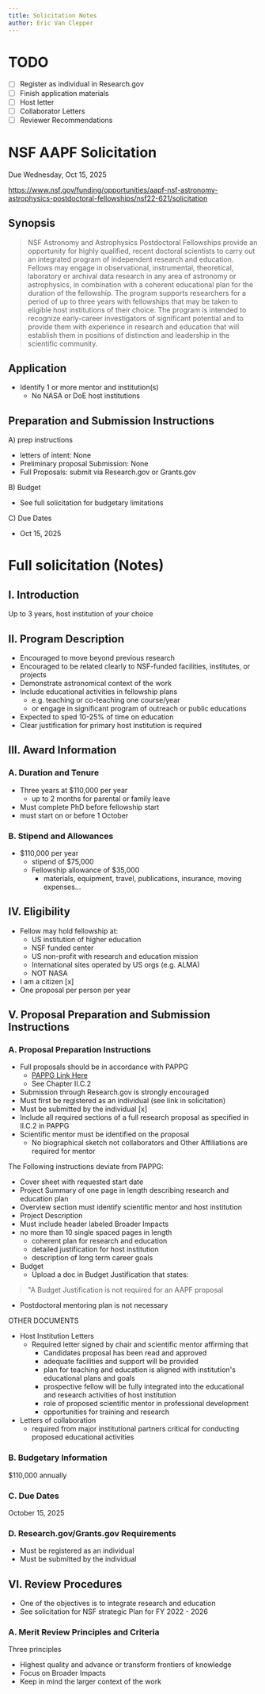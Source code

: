 ```yaml
---
title: Solicitation Notes
author: Eric Van Clepper
---
```


# TODO

- [ ] Register as individual in Research.gov
- [ ] Finish application materials
- [ ] Host letter
- [ ] Collaborator Letters
- [ ] Reviewer Recommendations

# NSF AAPF Solicitation

Due Wednesday, Oct 15, 2025

https://www.nsf.gov/funding/opportunities/aapf-nsf-astronomy-astrophysics-postdoctoral-fellowships/nsf22-621/solicitation

## Synopsis

> NSF Astronomy and Astrophysics Postdoctoral Fellowships provide an opportunity for highly qualified, recent doctoral scientists to carry out an integrated program of independent research and education. Fellows may engage in observational, instrumental, theoretical, laboratory or archival data research in any area of astronomy or astrophysics, in combination with a coherent educational plan for the duration of the fellowship. The program supports researchers for a period of up to three years with fellowships that may be taken to eligible host institutions of their choice. The program is intended to recognize early-career investigators of significant potential and to provide them with experience in research and education that will establish them in positions of distinction and leadership in the scientific community.

## Application

- Identify 1 or more mentor and institution(s)
  - No NASA or DoE host institutions

## Preparation and Submission Instructions

A) prep instructions

- letters of intent: None
- Preliminary proposal Submission: None
- Full Proposals: submit via Research.gov or Grants.gov

B) Budget

- See full solicitation for budgetary limitations

C) Due Dates

- Oct 15, 2025

# Full solicitation (Notes)

## I. Introduction

Up to 3 years, host institution of your choice

## II. Program Description

- Encouraged to move beyond previous research
- Encouraged to be related clearly to NSF-funded facilities, institutes, or projects
- Demonstrate astronomical context of the work
- Include educational activities in fellowship plans
  - e.g. teaching or co-teaching one course/year
  - or engage in significant program of outreach or public educations
- Expected to sped 10-25% of time on education
- Clear justification for primary host institution is required

## III. Award Information

### A. Duration and Tenure

- Three years at $110,000 per year
  - up to 2 months for parental or family leave
- Must complete PhD before fellowship start
- must start on or before 1 October

### B. Stipend and Allowances

- $110,000 per year
  - stipend of $75,000
  - Fellowship allowance of $35,000
    - materials, equipment, travel, publications, insurance, moving expenses...

## IV. Eligibility

- Fellow may hold fellowship at:
  - US institution of higher education
  - NSF funded center
  - US non-profit with research and education mission
  - International sites operated by US orgs (e.g. ALMA)
  - NOT NASA
- I am a citizen [x]
- One proposal per person per year

## V. Proposal Preparation and Submission Instructions

### A. Proposal Preparation Instructions

- Full proposals should be in accordance with PAPPG
  - [PAPPG Link Here](https://www.nsf.gov/policies/pappg)
  - See Chapter II.C.2
- Submission through Research.gov is strongly encouraged
- Must first be registered as an individual (see link in solicitation)
- Must be submitted by the individual [x]
- Include all required sections of a full research proposal as specified in II.C.2 in PAPPG
- Scientific mentor must be identified on the proposal
  - No biographical sketch not collaborators and Other Affiliations are required for mentor

The Following instructions deviate from PAPPG:
- Cover sheet with requested start date
- Project Summary of one page in length describing research and education plan
 - Overview section must identify scientific mentor and host institution
- Project Description
 - Must include header labeled Broader Impacts
 - no more than 10 single spaced pages in length
   - coherent plan for research and education
   - detailed justification for host institution
   - description of long term career goals
- Budget
  - Upload a doc in Budget Justification that states:
> "A Budget Justification is not required for an AAPF proposal
- Postdoctoral mentoring plan is not necessary

OTHER DOCUMENTS

- Host Institution Letters
  - Required letter signed by chair and scientific mentor affirming that
    - Candidates proposal has been read and approved
    - adequate facilities and support will be provided
    - plan for teaching and education is aligned with institution's educational plans and goals
    - prospective fellow will be fully integrated into the educational and research activities of host institution
    - role of proposed scientific mentor in professional development
    - opportunities for training and research
- Letters of collaboration
  - required from major institutional partners critical for conducting proposed educational activities

### B. Budgetary Information

$110,000 annually

### C. Due Dates

October 15, 2025

### D. Research.gov/Grants.gov Requirements

- Must be registered as an individual
- Must be submitted by the individual

## VI. Review Procedures

- One of the objectives is to integrate research and education
- See solicitation for NSF strategic Plan for FY 2022 - 2026

### A. Merit Review Principles and Criteria

Three principles
- Highest quality and advance or transform frontiers of knowledge
- Focus on Broader Impacts
- Keep in mind the larger context of the work